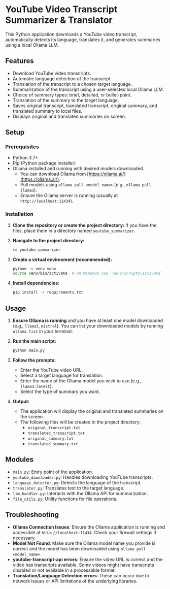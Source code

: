 # YouTube Video Transcript Summarizer & Translator

This Python application downloads a YouTube video transcript, automatically detects its language, translates it, and generates summaries using a local Ollama LLM.

## Features

-   Download YouTube video transcripts.
-   Automatic language detection of the transcript.
-   Translation of the transcript to a chosen target language.
-   Summarization of the transcript using a user-selected local Ollama LLM.
-   Choice of summary types: brief, detailed, or bullet-point.
-   Translation of the summary to the target language.
-   Saves original transcript, translated transcript, original summary, and translated summary to local files.
-   Displays original and translated summaries on screen.

## Setup

### Prerequisites

-   Python 3.7+
-   Pip (Python package installer)
-   Ollama installed and running with desired models downloaded.
    -   You can download Ollama from [https://ollama.ai/](https://ollama.ai/).
    -   Pull models using `ollama pull <model_name>` (e.g., `ollama pull llama3`).
    -   Ensure the Ollama server is running (usually at `http://localhost:11434`).

### Installation

1.  **Clone the repository or create the project directory:**
    If you have the files, place them in a directory named `youtube_summarizer`.

2.  **Navigate to the project directory:**
    ```bash
    cd youtube_summarizer
    ```

3.  **Create a virtual environment (recommended):**
    ```bash
    python -m venv venv
    source venv/bin/activate  # On Windows use `venv\Scripts\activate`
    ```

4.  **Install dependencies:**
    ```bash
    pip install -r requirements.txt
    ```

## Usage

1.  **Ensure Ollama is running** and you have at least one model downloaded (e.g., `llama3`, `mistral`). You can list your downloaded models by running `ollama list` in your terminal.

2.  **Run the main script:**
    ```bash
    python main.py
    ```

3.  **Follow the prompts:**
    -   Enter the YouTube video URL.
    -   Select a target language for translation.
    -   Enter the name of the Ollama model you wish to use (e.g., `llama3:latest`).
    -   Select the type of summary you want.

4.  **Output:**
    -   The application will display the original and translated summaries on the screen.
    -   The following files will be created in the project directory:
        -   `original_transcript.txt`
        -   `translated_transcript.txt`
        -   `original_summary.txt`
        -   `translated_summary.txt`

## Modules

-   `main.py`: Entry point of the application.
-   `youtube_downloader.py`: Handles downloading YouTube transcripts.
-   `language_detector.py`: Detects the language of the transcript.
-   `translator.py`: Translates text to the target language.
-   `llm_handler.py`: Interacts with the Ollama API for summarization.
-   `file_utils.py`: Utility functions for file operations.

## Troubleshooting

-   **Ollama Connection Issues**: Ensure the Ollama application is running and accessible at `http://localhost:11434`. Check your firewall settings if necessary.
-   **Model Not Found**: Make sure the Ollama model name you provide is correct and the model has been downloaded using `ollama pull <model_name>`.
-   **youtube-transcript-api errors**: Ensure the video URL is correct and the video has transcripts available. Some videos might have transcripts disabled or not available in a processable format.
-   **Translation/Language Detection errors**: These can occur due to network issues or API limitations of the underlying libraries.
